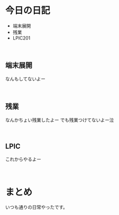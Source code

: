 # 今日の日記
- 端末展開
- 残業
- LPIC201

&ensp;

## 端末展開
なんもしてないよー

&ensp;

## 残業
なんかちょい残業したよー
でも残業つけてないよー泣

&ensp;

## LPIC
これからやるよー

&ensp;

# まとめ
いつも通りの日常やったです。
